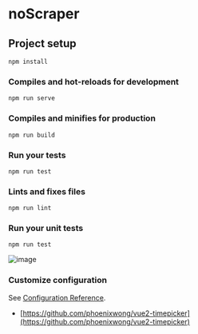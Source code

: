 # noScraper

## Project setup
```
npm install
```

### Compiles and hot-reloads for development
```
npm run serve
```

### Compiles and minifies for production
```
npm run build
```

### Run your tests
```
npm run test
```

### Lints and fixes files
```
npm run lint
```

### Run your unit tests
```
npm run test
```

![image](https://user-images.githubusercontent.com/5538753/50389246-e7e14380-0762-11e9-93e5-ed676f614a78.png)


### Customize configuration
See [Configuration Reference](https://cli.vuejs.org/config/).
 - [https://github.com/phoenixwong/vue2-timepicker](https://github.com/phoenixwong/vue2-timepicker)
